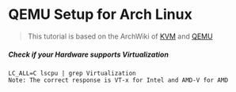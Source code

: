 # QEMU Setup for Arch Linux

>This tutorial is based on the ArchWiki of [KVM](https://wiki.archlinux.org/title/KVM) and [QEMU](https://wiki.archlinux.org/title/QEMU)
 


##### Check if your Hardware supports Virtualization   

    LC_ALL=C lscpu | grep Virtualization
    Note: The correct response is VT-x for Intel and AMD-V for AMD
